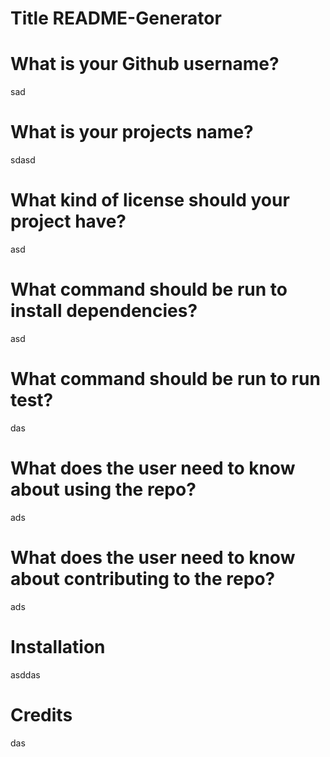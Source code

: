 # Title README-Generator
 
  # What is your Github username?
  sad
  # What is your projects name?
  sdasd
  # What kind of license should your project have?
  asd
  # What command should be run to install dependencies?
  asd
  # What command should be run to run test?
  das
  # What does the user need to know about using the repo?
  ads
  # What does the user need to know about contributing to the repo?
  ads
  # Installation
  asddas
  # Credits  
  das
  